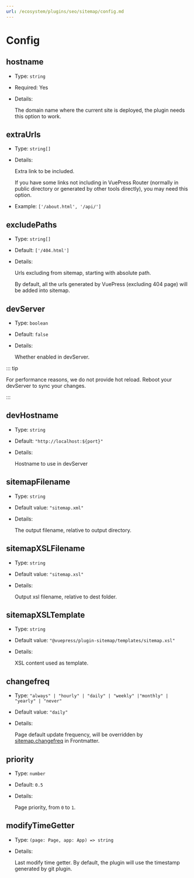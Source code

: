```yaml
---
url: /ecosystem/plugins/seo/sitemap/config.md
---
```

# Config

## hostname

* Type: `string`

* Required: Yes

* Details:

  The domain name where the current site is deployed, the plugin needs this option to work.

## extraUrls

* Type: `string[]`

* Details:

  Extra link to be included.

  If you have some links not including in VuePress Router (normally in public directory or generated by other tools directly), you may need this option.

* Example: `['/about.html', '/api/']`

## excludePaths

* Type: `string[]`

* Default: `['/404.html']`

* Details:

  Urls excluding from sitemap, starting with absolute path.

  By default, all the urls generated by VuePress (excluding 404 page) will be added into sitemap.

## devServer

* Type: `boolean`
* Default: `false`
* Details:

  Whether enabled in devServer.

::: tip

For performance reasons, we do not provide hot reload. Reboot your devServer to sync your changes.

:::

## devHostname

* Type: `string`
* Default: `"http://localhost:${port}"`
* Details:

  Hostname to use in devServer

## sitemapFilename

* Type: `string`
* Default value: `"sitemap.xml"`
* Details:

  The output filename, relative to output directory.

## sitemapXSLFilename

* Type: `string`
* Default value: `"sitemap.xsl"`
* Details:

  Output xsl filename, relative to dest folder.

## sitemapXSLTemplate

* Type: `string`
* Default value: `"@vuepress/plugin-sitemap/templates/sitemap.xsl"`
* Details:

  XSL content used as template.

## changefreq

* Type: `"always" | "hourly" | "daily" | "weekly" |"monthly" | "yearly" | "never"`
* Default value: `"daily"`
* Details:

  Page default update frequency, will be overridden by [sitemap.changefreq](./frontmatter.md#sitemap-changefreq) in Frontmatter.

## priority

* Type: `number`

* Default: `0.5`

* Details:

  Page priority, from `0` to `1`.

## modifyTimeGetter

* Type: `(page: Page, app: App) => string`

* Details:

  Last modify time getter. By default, the plugin will use the timestamp generated by git plugin.
